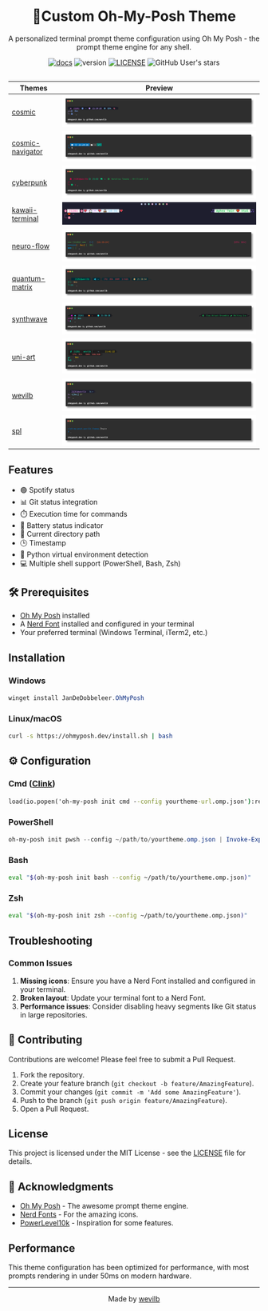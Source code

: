 <div align="center">


# 🌌Custom Oh-My-Posh Theme

A personalized terminal prompt theme configuration using Oh My Posh - the prompt theme
engine for any shell.

[![docs](https://img.shields.io/badge/ohmyposh.dev-blue)](https://ohmyposh.dev/)
![version](https://img.shields.io/badge/v-2.0-purple)
[![LICENSE](https://img.shields.io/badge/MT-LICENSE-green)](LICENSE)
![GitHub User's stars](https://img.shields.io/github/stars/wevilb)

## 
| Themes | Preview |
| ------ | ------  |
| [cosmic](themes/cosmic.omp.json) |<img src="assets/screenshots/cosmic.png">|
| [cosmic-navigator](themes/cosmic-navigator.omp.json) |<img src="assets/screenshots/cosmic-navigator.png">|
| [cyberpunk](themes/cyberpunk.omp.json) |<img src="assets/screenshots/cyberpunk.png">|
| [kawaii-terminal](themes/kawaii-terminal.omp.json) |<img src="assets/screenshots/kiwaii-terminal.png">|
| [neuro-flow](themes/neuro-flow.omp.json) |<img src="assets/screenshots/neuro-flow.png">|
| [quantum-matrix](themes/quantum-matrix.omp.json) |<img src="assets/screenshots/quantum-matrix.png">|
| [synthwave](themes/synthwave.omp.json) |<img src="assets/screenshots/synthwave.png">|
| [uni-art](themes/uni-art.omp.json) |<img src="assets/screenshots/uni-art.png">|
| [wevilb](themes/wevilb.omp.json) |<img src="assets/screenshots/wevilb.png">|
| [spl](themes/spl.omp.json) |<img src="assets/screenshots/spl.png">|
</div>

##
##  Features
- 🟢 Spotify status
- 📊 Git status integration
- ⏱️ Execution time for commands
- 🔋 Battery status indicator
- 📂 Current directory path
- 🕒 Timestamp
- 🐍 Python virtual environment detection
- 💻 Multiple shell support (PowerShell, Bash, Zsh)

## 🛠️ Prerequisites

- [Oh My Posh](https://ohmyposh.dev/) installed
- A [Nerd Font](https://www.nerdfonts.com/) installed and configured in your terminal
- Your preferred terminal (Windows Terminal, iTerm2, etc.)

## Installation

### Windows

```powershell
winget install JanDeDobbeleer.OhMyPosh
```

### Linux/macOS
```bash
curl -s https://ohmyposh.dev/install.sh | bash
```

## ⚙️ Configuration

### Cmd ([Clink](https://chrisant996.github.io/clink/))
```cmd
load(io.popen('oh-my-posh init cmd --config yourtheme-url.omp.json'):read("*a"))()
```

### PowerShell
```powershell
oh-my-posh init pwsh --config ~/path/to/yourtheme.omp.json | Invoke-Expression
```

### Bash
```bash
eval "$(oh-my-posh init bash --config ~/path/to/yourtheme.omp.json)"
```

### Zsh
```zsh
eval "$(oh-my-posh init zsh --config ~/path/to/yourtheme.omp.json)"
```

## Troubleshooting

### Common Issues

1. **Missing icons**: Ensure you have a Nerd Font installed and configured in your terminal.
2. **Broken layout**: Update your terminal font to a Nerd Font.
3. **Performance issues**: Consider disabling heavy segments like Git status in large repositories.

## 🤝 Contributing

Contributions are welcome! Please feel free to submit a Pull Request.

1. Fork the repository.
2. Create your feature branch (`git checkout -b feature/AmazingFeature`).
3. Commit your changes (`git commit -m 'Add some AmazingFeature'`).
4. Push to the branch (`git push origin feature/AmazingFeature`).
5. Open a Pull Request.

## License

This project is licensed under the MIT License - see the [LICENSE](LICENSE) file for details.

## 🙏 Acknowledgments

- [Oh My Posh](https://ohmyposh.dev/) - The awesome prompt theme engine.
- [Nerd Fonts](https://www.nerdfonts.com/) - For the amazing icons.
- [PowerLevel10k](https://github.com/romkatv/powerlevel10k) - Inspiration for some features.


## Performance

This theme configuration has been optimized for performance, with most prompts rendering in under 50ms on modern hardware.

---
<div align="center">
  
Made by [wevilb](https://github.com/wevilb)
</div>
